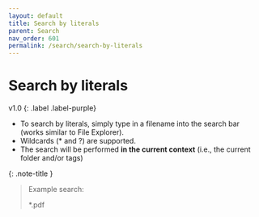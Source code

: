 ```yaml
---
layout: default
title: Search by literals
parent: Search
nav_order: 601
permalink: /search/search-by-literals
---
```


# Search by literals
v1.0
{: .label .label-purple}

- To search by literals, simply type in a filename into the search bar (works similar to File Explorer).
- Wildcards (* and ?) are supported.
- The search will be performed **in the current context** (i.e., the current folder and/or tags)

{: .note-title }
> Example search:
>
> *.pdf
